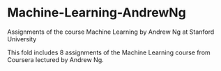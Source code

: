# Machine-Learning-AndrewNg
Assignments of the course Machine Learning by Andrew Ng at Stanford University

This fold includes 8 assignments of the Machine Learning course from Coursera lectured by Andrew Ng. 
